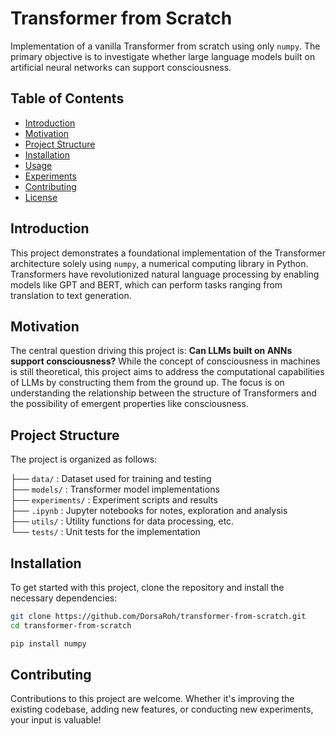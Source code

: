 # Transformer from Scratch

Implementation of a vanilla Transformer from scratch using only `numpy`. The primary objective is to investigate whether large language models built on artificial neural networks can support consciousness. 

## Table of Contents

- [Introduction](#introduction)
- [Motivation](#motivation)
- [Project Structure](#project-structure)
- [Installation](#installation)
- [Usage](#usage)
- [Experiments](#experiments)
- [Contributing](#contributing)
- [License](#license)

## Introduction

This project demonstrates a foundational implementation of the Transformer architecture solely using `numpy`, a numerical computing library in Python. Transformers have revolutionized natural language processing by enabling models like GPT and BERT, which can perform tasks ranging from translation to text generation. 

## Motivation

The central question driving this project is: **Can LLMs built on ANNs support consciousness?** While the concept of consciousness in machines is still theoretical, this project aims to address the computational capabilities of LLMs by constructing them from the ground up. The focus is on understanding the relationship between the structure of Transformers and the possibility of emergent properties like consciousness.

## Project Structure

The project is organized as follows:

├── `data/`          : Dataset used for training and testing  
├── `models/`        : Transformer model implementations  
├── `experiments/`   : Experiment scripts and results  
├── `.ipynb`     : Jupyter notebooks for notes, exploration and analysis  
├── `utils/`         : Utility functions for data processing, etc.  
└──  `tests/`         : Unit tests for the implementation  



## Installation

To get started with this project, clone the repository and install the necessary dependencies:

```bash
git clone https://github.com/DorsaRoh/transformer-from-scratch.git
cd transformer-from-scratch
```

```bash
pip install numpy
```


## Contributing

Contributions to this project are welcome. Whether it's improving the existing codebase, adding new features, or conducting new experiments, your input is valuable!